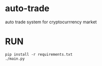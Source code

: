 # auto-trade
auto trade system for cryptocurrrency market
# RUN
```
pip install -r requirements.txt
./main.py
```
